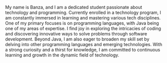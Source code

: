My name is Banza, and I am a dedicated student passionate about technology and programming. Currently enrolled in a technology program, I am constantly immersed in learning and mastering various tech disciplines. One of my primary focuses is on programming languages, with Java being one of my areas of expertise. I find joy in exploring the intricacies of coding and discovering innovative ways to solve problems through software development. Beyond Java, I am also eager to broaden my skill set by delving into other programming languages and emerging technologies. With a strong curiosity and a thirst for knowledge, I am committed to continuous learning and growth in the dynamic field of technology.
